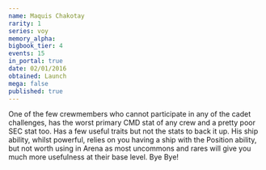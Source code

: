 ```yaml
---
name: Maquis Chakotay
rarity: 1
series: voy
memory_alpha:
bigbook_tier: 4
events: 15
in_portal: true
date: 02/01/2016
obtained: Launch
mega: false
published: true
---
```


One of the few crewmembers who cannot participate in any of the cadet challenges, has the worst primary CMD stat of any crew and a pretty poor SEC stat too. Has a few useful traits but not the stats to back it up. His ship ability, whilst powerful, relies on you having a ship with the Position ability, but not worth using in Arena as most uncommons and rares will give you much more usefulness at their base level. Bye Bye!

